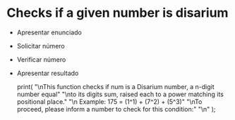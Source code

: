 # Checks if a given number is disarium

* Apresentar enunciado
* Solicitar número
* Verificar número
* Apresentar resultado

  print(
    "\nThis function checks if num is a Disarium number, a n-digit number equal"
    "\nto its digits sum, raised each to a power matching its positional place."
    "\n  Example: 175 = (1^1) + (7^2) + (5^3)"
    "\nTo proceed, please inform a number to check for this condition:"
    "\n"
  );
